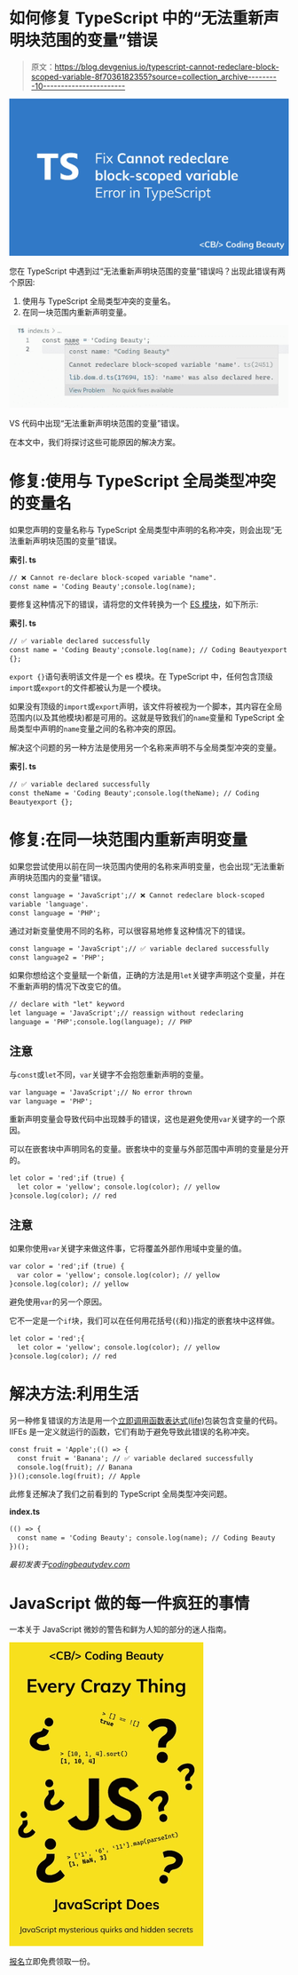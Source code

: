 # 如何修复 TypeScript 中的“无法重新声明块范围的变量”错误

> 原文：<https://blog.devgenius.io/typescript-cannot-redeclare-block-scoped-variable-8f7036182355?source=collection_archive---------10----------------------->

![](img/eb9bad0d7eb83fd1f2ed99956033c4dd.png)

您在 TypeScript 中遇到过“无法重新声明块范围的变量”错误吗？出现此错误有两个原因:

1.  使用与 TypeScript 全局类型冲突的变量名。
2.  在同一块范围内重新声明变量。

![](img/828ebb7a16a12ba80abdf0ecfcf13052.png)

VS 代码中出现“无法重新声明块范围的变量”错误。

在本文中，我们将探讨这些可能原因的解决方案。

# 修复:使用与 TypeScript 全局类型冲突的变量名

如果您声明的变量名称与 TypeScript 全局类型中声明的名称冲突，则会出现“无法重新声明块范围的变量”错误。

**索引. ts**

```
// ❌ Cannot re-declare block-scoped variable "name".
const name = 'Coding Beauty';console.log(name);
```

要修复这种情况下的错误，请将您的文件转换为一个 [ES 模块](https://www.typescriptlang.org/docs/handbook/modules.html)，如下所示:

**索引. ts**

```
// ✅ variable declared successfully
const name = 'Coding Beauty';console.log(name); // Coding Beautyexport {};
```

`export {}`语句表明该文件是一个 es 模块。在 TypeScript 中，任何包含顶级`import`或`export`的文件都被认为是一个模块。

如果没有顶级的`import`或`export`声明，该文件将被视为一个脚本，其内容在全局范围内(以及其他模块)都是可用的。这就是导致我们的`name`变量和 TypeScript 全局类型中声明的`name`变量之间的名称冲突的原因。

解决这个问题的另一种方法是使用另一个名称来声明不与全局类型冲突的变量。

**索引. ts**

```
// ✅ variable declared successfully
const theName = 'Coding Beauty';console.log(theName); // Coding Beautyexport {};
```

# 修复:在同一块范围内重新声明变量

如果您尝试使用以前在同一块范围内使用的名称来声明变量，也会出现“无法重新声明块范围内的变量”错误。

```
const language = 'JavaScript';// ❌ Cannot redeclare block-scoped variable 'language'.
const language = 'PHP';
```

通过对新变量使用不同的名称，可以很容易地修复这种情况下的错误。

```
const language = 'JavaScript';// ✅ variable declared successfully
const language2 = 'PHP';
```

如果你想给这个变量赋一个新值，正确的方法是用`let`关键字声明这个变量，并在不重新声明的情况下改变它的值。

```
// declare with "let" keyword
let language = 'JavaScript';// reassign without redeclaring
language = 'PHP';console.log(language); // PHP
```

## 注意

与`const`或`let`不同，`var`关键字不会抱怨重新声明的变量。

```
var language = 'JavaScript';// No error thrown
var language = 'PHP';
```

重新声明变量会导致代码中出现棘手的错误，这也是避免使用`var`关键字的一个原因。

可以在嵌套块中声明同名的变量。嵌套块中的变量与外部范围中声明的变量是分开的。

```
let color = 'red';if (true) {
  let color = 'yellow'; console.log(color); // yellow
}console.log(color); // red
```

## 注意

如果你使用`var`关键字来做这件事，它将覆盖外部作用域中变量的值。

```
var color = 'red';if (true) {
  var color = 'yellow'; console.log(color); // yellow
}console.log(color); // yellow
```

避免使用`var`的另一个原因。

它不一定是一个`if`块，我们可以在任何用花括号(`{`和`}`)指定的嵌套块中这样做。

```
let color = 'red';{
  let color = 'yellow'; console.log(color); // yellow
}console.log(color); // red
```

# 解决方法:利用生活

另一种修复错误的方法是用一个[立即调用函数表达式(life)](https://developer.mozilla.org/en-US/docs/Glossary/IIFE)包装包含变量的代码。IIFEs 是一定义就运行的函数，它们有助于避免导致此错误的名称冲突。

```
const fruit = 'Apple';(() => {
  const fruit = 'Banana'; // ✅ variable declared successfully
  console.log(fruit); // Banana
})();console.log(fruit); // Apple
```

此修复还解决了我们之前看到的 TypeScript 全局类型冲突问题。

**index.ts**

```
(() => {
  const name = 'Coding Beauty'; console.log(name); // Coding Beauty
})();
```

*最初发表于*[*codingbeautydev.com*](https://cbdev.link/d44ade)

# JavaScript 做的每一件疯狂的事情

一本关于 JavaScript 微妙的警告和鲜为人知的部分的迷人指南。

![](img/143ee152ba78025ea8643ba5b9726a20.png)

[报名](https://cbdev.link/d3c4eb)立即免费领取一份。
